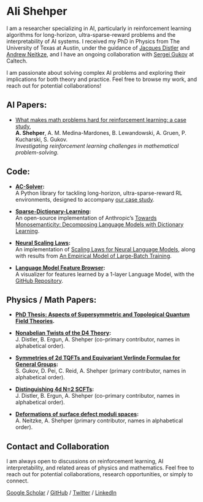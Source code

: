 # Ali Shehper

I am a researcher specializing in AI, particularly in reinforcement learning algorithms for long-horizon, ultra-sparse-reward problems and the interpretability of AI systems. I received my PhD in Physics from The University of Texas at Austin, under the guidance of [Jacques Distler](https://golem.ph.utexas.edu/~distler/) and [Andrew Neitkze](https://gauss.math.yale.edu/~an592/), and I have an ongoing collaboration with [Sergei Gukov](http://theory.caltech.edu/~gukov/) at Caltech.

I am passionate about solving complex AI problems and exploring their implications for both theory and practice. Feel free to browse my work, and reach out for potential collaborations!

## AI Papers:

- [What makes math problems hard for reinforcement learning: a case study](https://arxiv.org/abs/2408.15332),  
  **A. Shehper**, A. M. Medina-Mardones, B. Lewandowski, A. Gruen, P. Kucharski, S. Gukov.  
  *Investigating reinforcement learning challenges in mathematical problem-solving.*

## Code:

- **[AC-Solver](https://github.com/shehper/AC-Solver):**  
  A Python library for tackling long-horizon, ultra-sparse-reward RL environments, designed to accompany [our case study](https://arxiv.org/abs/2408.15332).
  
- **[Sparse-Dictionary-Learning](https://github.com/shehper/sparse-dictionary-learning):**  
  An open-source implementation of Anthropic’s [Towards Monosemanticity: Decomposing Language Models with Dictionary Learning](https://transformer-circuits.pub/2023/monosemantic-features/index.html).
  
- **[Neural Scaling Laws](https://github.com/shehper/scaling_laws):**  
  An implementation of [Scaling Laws for Neural Language Models](https://arxiv.org/abs/2001.08361), along with results from [An Empirical Model of Large-Batch Training](https://arxiv.org/abs/1812.06162).

- **[Language Model Feature Browser](https://shehper.github.io/feature-interface/):**  
  A visualizer for features learned by a 1-layer Language Model, with the [GitHub Repository](https://github.com/shehper/feature-interface).

## Physics / Math Papers:

- **[PhD Thesis: Aspects of Supersymmetric and Topological Quantum Field Theories](https://repositories.lib.utexas.edu/items/5c4fa949-3c47-450b-847f-6d155e2b57d8).**

- **[Nonabelian Twists of the D4 Theory](https://arxiv.org/abs/2112.10227):**  
  J. Distler, B. Ergun, A. Shehper (co-primary contributor, names in alphabetical order).

- **[Symmetries of 2d TQFTs and Equivariant Verlinde Formulae for General Groups](https://arxiv.org/abs/2111.08032):**  
  S. Gukov, D. Pei, C. Reid, A. Shehper (primary contributor, names in alphabetical order).

- **[Distinguishing 4d N=2 SCFTs](https://arxiv.org/abs/2012.15249):**  
  J. Distler, B. Ergun, A. Shehper (co-primary contributor, names in alphabetical order).

- **[Deformations of surface defect moduli spaces](https://arxiv.org/abs/2011.01970):**  
  A. Neitzke, A. Shehper (primary contributor, names in alphabetical order).

## Contact and Collaboration

I am always open to discussions on reinforcement learning, AI interpretability, and related areas of physics and mathematics. Feel free to reach out for potential collaborations, research opportunities, or simply to connect.

[Google Scholar](https://scholar.google.com/citations?user=FkUMJF4AAAAJ&hl=en&oi=ao) / [GitHub](https://github.com/shehper) / [Twitter](https://twitter.com/AShehper) / [LinkedIn](https://www.linkedin.com/in/ali-shehper/)
